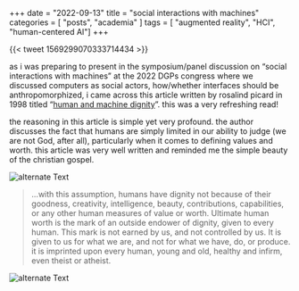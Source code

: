 +++
date = "2022-09-13"
title = "social interactions with machines"
categories = [ "posts", "academia" ]
tags = [ "augmented reality", "HCI", "human-centered AI"]
+++

{{< tweet 1569299070333714434 >}}

as i was preparing to present in the symposium/panel discussion on “social interactions with machines” at the 2022 DGPs congress where we discussed computers as social actors, how/whether interfaces should be anthropomorphized, i came across this article written by rosalind picard in 1998 titled “[human and machine dignity]”. this was a very refreshing read!

the reasoning in this article is simple yet very profound. the author discusses the fact that humans are simply limited in our ability to judge (we are not God, after all), particularly when it comes to defining values and worth. this article was very well written and reminded me the simple beauty of the christian gospel.

![alternate Text](/img/dgps2.jpg)

> ...with this assumption, humans have dignity not because of their goodness, creativity, intelligence, beauty, contributions, capabilities, or any other human measures of value or worth. Ultimate human worth is the mark of an outside endower of dignity, given to every human. This mark is not earned by us, and not controlled by us. It is given to us for what we are, and not for what we have, do, or produce. it is imprinted upon every human, young and old, healthy and infirm, even theist or atheist.

![alternate Text](/img/dgps1.jpg)

[human and machine dignity]: https://web.media.mit.edu/~picard/personal/dignity/dignity.html